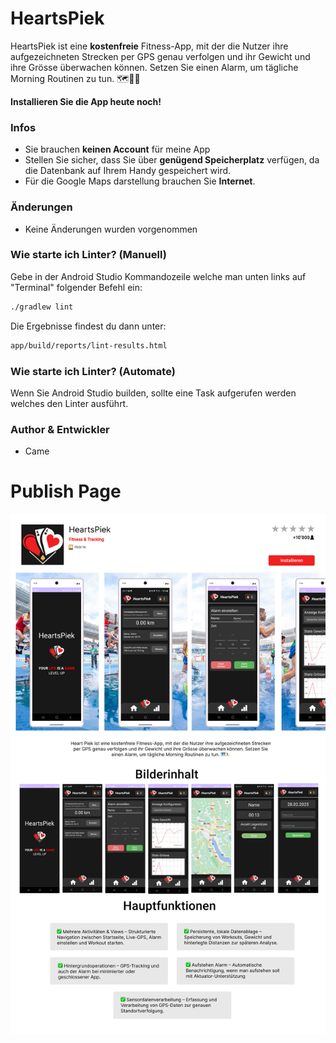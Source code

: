 # HeartsPiek
HeartsPiek ist eine **kostenfreie** Fitness-App, mit der die Nutzer ihre aufgezeichneten Strecken per GPS genau verfolgen und ihr Gewicht und ihre Grösse überwachen können. Setzen Sie einen Alarm, um tägliche Morning Routinen zu tun. 🗺️🏃‍♂️

**Installieren Sie die App heute noch!**

### Infos
- Sie brauchen **keinen Account** für meine App
- Stellen Sie sicher, dass Sie über **genügend Speicherplatz** verfügen, da die Datenbank auf Ihrem Handy gespeichert wird.
- Für die Google Maps darstellung brauchen Sie **Internet**.

### Änderungen
- Keine Änderungen wurden vorgenommen

### Wie starte ich Linter? (Manuell)
Gebe in der Android Studio Kommandozeile welche man unten links auf "Terminal" folgender Befehl ein:
```sh
./gradlew lint
```
Die Ergebnisse findest du dann unter:
```bash
app/build/reports/lint-results.html
```

### Wie starte ich Linter? (Automate)
Wenn Sie Android Studio builden, sollte eine Task aufgerufen werden welches den Linter ausführt.

### Author & Entwickler
- Came

# Publish Page
![HeartsPiek Publish Page](/Concept/Images/Publish.png)